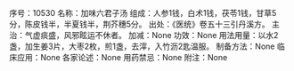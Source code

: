 序号：10530
名称：加味六君子汤
组成：人参1钱，白术1钱，茯苓1钱，甘草5分，陈皮钱半，半夏钱半，荆芥穗5分。
出处：《医统》卷五十三引丹溪方。
主治：气虚痰盛，风邪眩运不休者。
加减：None
功效：None
用法用量：以水2盏，加生姜3片，大枣2枚，煎1盏，去滓，入竹沥2匙温服。
制备方法：None
临床应用：None
各家论述：None
用药禁忌：None
附注：None
